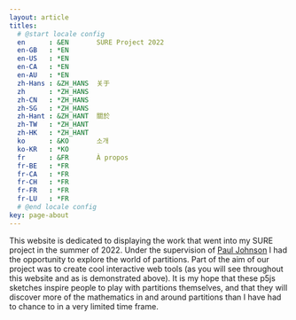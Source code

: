 ```yaml
---
layout: article
titles:
  # @start locale config
  en      : &EN       SURE Project 2022
  en-GB   : *EN
  en-US   : *EN
  en-CA   : *EN
  en-AU   : *EN
  zh-Hans : &ZH_HANS  关于
  zh      : *ZH_HANS
  zh-CN   : *ZH_HANS
  zh-SG   : *ZH_HANS
  zh-Hant : &ZH_HANT  關於
  zh-TW   : *ZH_HANT
  zh-HK   : *ZH_HANT
  ko      : &KO       소개
  ko-KR   : *KO
  fr      : &FR       À propos
  fr-BE   : *FR
  fr-CA   : *FR
  fr-CH   : *FR
  fr-FR   : *FR
  fr-LU   : *FR
  # @end locale config
key: page-about
---
```


This website is dedicated to displaying the work that went into my SURE project in the summer of 2022.  Under the supervision of [Paul Johnson](https://ptwiddle.github.io/) I had the opportunity to explore the world of partitions.  Part of the aim of our project was to create cool interactive web tools (as you will see throughout this website and as is demonstrated above).  It is my hope that these p5js sketches inspire people to play with partitions themselves, and that they will discover more of the mathematics in and around partitions than I have had to chance to in a very limited time frame.


